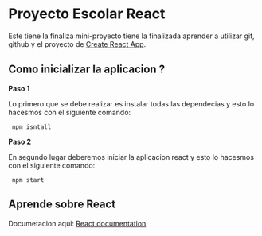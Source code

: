 # Proyecto Escolar React 

Este tiene la finaliza mini-proyecto tiene la finalizada aprender a utilizar git, github y el proyecto  de [Create React App](https://github.com/facebook/create-react-app).

## Como inicializar la aplicacion ?

**Paso 1**

Lo primero que se debe realizar es instalar todas las dependecias y esto lo hacesmos con el siguiente comando:

```
 npm isntall

 ```
 **Paso 2**

En  segundo lugar deberemos iniciar la aplicacion react  y esto lo hacesmos con el siguiente comando:

```
 npm start

 ```

## Aprende sobre React

Documetacion aqui:  [React documentation](https://reactjs.org/).
